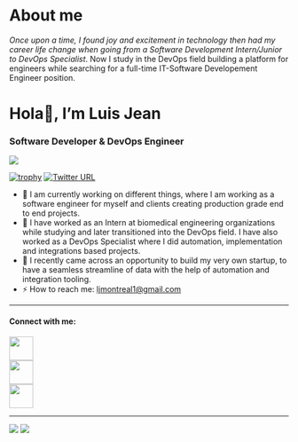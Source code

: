 # About me

*Once upon a time, I found joy and excitement in technology then had my career life change when going from a Software Development Intern/Junior to DevOps Specialist*. Now I study in the DevOps field building a platform for engineers while searching for a full-time IT-Software Developement Engineer position. 


# Hola👋, I’m Luis Jean 
### Software Developer & DevOps Engineer
![](https://komarev.com/ghpvc/?username=LuisRJean&bcolor=blueviolet&style=for-the-badge)

[![trophy](https://github-profile-trophy.vercel.app/?username=LuisRJean&theme=onedark)](https://github-profile-trophy)
[![Twitter URL](https://img.shields.io/twitter/url/https/twitter.com/LuisRJean.svg?style=social&label=Follow%20%40LuisRJean)](https://twitter.com/LuisRJean) 
- 🔭 I am currently working on different things, where I am working as a software engineer for myself and clients creating production grade end to end projects.
- 🌱 I have worked as an Intern at biomedical engineering organizations while studying and later transitioned into the DevOps field. I have also worked as a DevOps Specialist where I did automation, implementation and integrations based projects. 
- 🙇 I recently came across an opportunity to build my very own startup, to have a seamless streamline of data with the help of automation and integration tooling.
- ⚡ How to reach me: ljmontreal1@gmail.com



---
#### Connect with me:


[<img src="https://user-images.githubusercontent.com/38962380/168151713-59971c5f-a0fa-4699-bdb2-ba5efc3f7f01.jpg#gh-dark-mode-only" width="43">
](https://www.linkedin.com/in/luis-jean-01448a173/)  
[<img src="https://user-images.githubusercontent.com/38962380/168152835-c81deb56-fb94-4e10-8ffd-d6361e61b9c1.png" width="43">
](https://www.Instagram.com/LuisRjean/)  
[<img src="https://user-images.githubusercontent.com/38962380/168154797-fa12f72f-9a02-485a-81b7-7fe7a98be667.jpg" width="43">
](https://www.twitter.com/LuisRJean/)

---



[1]: https://www.linkedin.com/in/luis-jean-01448a173
[2]: https://www.Instagram.com/LuisRjean
[3]: https://www.twitter.com/LuisRJean




<img src="https://github-readme-stats.vercel.app/api?username=LuisRJean&show_icons=true"/>
<img src="https://github-readme-streak-stats.herokuapp.com/?user=LuisRJean"/>